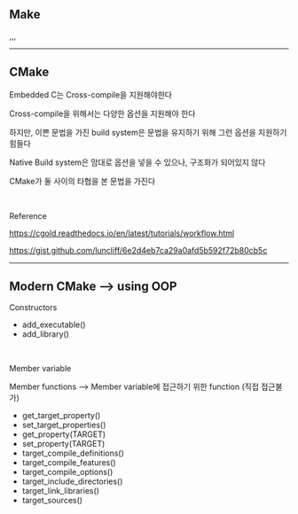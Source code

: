## Make

,,, 

----


## CMake

Embedded C는 Cross-compile을 지원해야한다

Cross-compile을 위해서는 다양한 옵션을 지원해야 한다

하지만, 이쁜 문법을 가진 build system은 문법을 유지하기 위해 그런 옵션을 지원하기 힘들다

Native Build system은 맘대로 옵션을 넣을 수 있으나, 구조화가 되어있지 않다

CMake가 둘 사이의 타협을 본 문법을 가진다


<br/>

Reference

https://cgold.readthedocs.io/en/latest/tutorials/workflow.html

https://gist.github.com/luncliff/6e2d4eb7ca29a0afd5b592f72b80cb5c


----

## Modern CMake  --> using OOP

Constructors 
- add_executable()
- add_library()

<br/>

Member variable


Member functions --> Member variable에 접근하기 위한 function (직접 접근불가)


- get_target_property()
- set_target_properties()
- get_property(TARGET)
- set_property(TARGET)
- target_compile_definitions()
- target_compile_features()
- target_compile_options()
- target_include_directories()
- target_link_libraries()
- target_sources()
  













